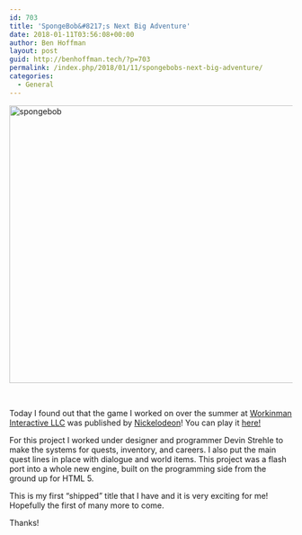 ```yaml
---
id: 703
title: 'SpongeBob&#8217;s Next Big Adventure'
date: 2018-01-11T03:56:08+00:00
author: Ben Hoffman
layout: post
guid: http://benhoffman.tech/?p=703
permalink: /index.php/2018/01/11/spongebobs-next-big-adventure/
categories:
  - General
---
```

<img class="alignnone size-full wp-image-712" src="https://i2.wp.com/benhoffman.tech/wp-content/uploads/2018/01/spongebob.png?resize=840%2C494" alt="spongebob" width="840" height="494" srcset="https://i2.wp.com/benhoffman.tech/wp-content/uploads/2018/01/spongebob.png?w=964 964w, https://i2.wp.com/benhoffman.tech/wp-content/uploads/2018/01/spongebob.png?resize=300%2C176 300w, https://i2.wp.com/benhoffman.tech/wp-content/uploads/2018/01/spongebob.png?resize=768%2C452 768w" sizes="(max-width: 709px) 85vw, (max-width: 909px) 67vw, (max-width: 1362px) 62vw, 840px" data-recalc-dims="1" />

&nbsp;

Today I found out that the game I worked on over the summer at <a href="https://workinman.com/" target="_blank" rel="noopener">Workinman Interactive LLC</a> was published by <a href="http://www.nick.com/spongebob-squarepants/games/spongebobs-next-big-adventure/" target="_blank" rel="noopener">Nickelodeon</a>! You can play it <a href="http://www.nick.com/spongebob-squarepants/games/spongebobs-next-big-adventure/" target="_blank" rel="noopener">here!</a>

For this project I worked under designer and programmer Devin Strehle to make the systems for quests, inventory, and careers. I also put the main quest lines in place with dialogue and world items. This project was a flash port into a whole new engine, built on the programming side from the ground up for HTML 5.

This is my first &#8220;shipped&#8221; title that I have and it is very exciting for me! Hopefully the first of many more to come.

Thanks!